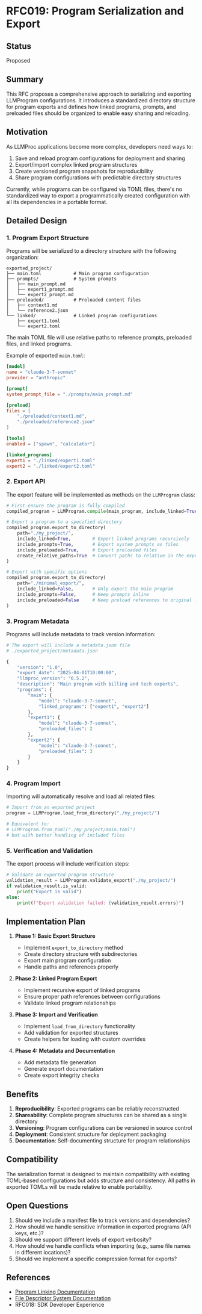 # RFC019: Program Serialization and Export

## Status
Proposed

## Summary
This RFC proposes a comprehensive approach to serializing and exporting LLMProgram configurations. It introduces a standardized directory structure for program exports and defines how linked programs, prompts, and preloaded files should be organized to enable easy sharing and reloading.

## Motivation
As LLMProc applications become more complex, developers need ways to:

1. Save and reload program configurations for deployment and sharing
2. Export/import complex linked program structures
3. Create versioned program snapshots for reproducibility
4. Share program configurations with predictable directory structures

Currently, while programs can be configured via TOML files, there's no standardized way to export a programmatically created configuration with all its dependencies in a portable format.

## Detailed Design

### 1. Program Export Structure

Programs will be serialized to a directory structure with the following organization:

```
exported_project/
├── main.toml            # Main program configuration
├── prompts/             # System prompts
│   ├── main_prompt.md
│   ├── expert1_prompt.md
│   └── expert2_prompt.md
├── preloaded/           # Preloaded content files
│   ├── context1.md
│   └── reference2.json
└── linked/              # Linked program configurations
    ├── expert1.toml
    └── expert2.toml
```

The main TOML file will use relative paths to reference prompts, preloaded files, and linked programs.

Example of exported `main.toml`:

```toml
[model]
name = "claude-3-7-sonnet"
provider = "anthropic"

[prompt]
system_prompt_file = "./prompts/main_prompt.md"

[preload]
files = [
    "./preloaded/context1.md",
    "./preloaded/reference2.json"
]

[tools]
enabled = ["spawn", "calculator"]

[linked_programs]
expert1 = "./linked/expert1.toml"
expert2 = "./linked/expert2.toml"
```

### 2. Export API

The export feature will be implemented as methods on the `LLMProgram` class:

```python
# First ensure the program is fully compiled
compiled_program = LLMProgram.compile(main_program, include_linked=True)

# Export a program to a specified directory
compiled_program.export_to_directory(
    path="./my_project/",
    include_linked=True,        # Export linked programs recursively
    include_prompts=True,       # Export system prompts as files
    include_preloaded=True,     # Export preloaded files
    create_relative_paths=True  # Convert paths to relative in the exported TOML
)

# Export with specific options
compiled_program.export_to_directory(
    path="./minimal_export/", 
    include_linked=False,       # Only export the main program
    include_prompts=False,      # Keep prompts inline
    include_preloaded=False     # Keep preload references to original locations
)
```

### 3. Program Metadata

Programs will include metadata to track version information:

```python
# The export will include a metadata.json file
# ./exported_project/metadata.json

{
    "version": "1.0",
    "export_date": "2025-04-01T10:00:00",
    "llmproc_version": "0.5.2",
    "description": "Main program with billing and tech experts",
    "programs": {
        "main": {
            "model": "claude-3-7-sonnet",
            "linked_programs": ["expert1", "expert2"]
        },
        "expert1": {
            "model": "claude-3-7-sonnet",
            "preloaded_files": 2
        },
        "expert2": {
            "model": "claude-3-7-sonnet",
            "preloaded_files": 3
        }
    }
}
```

### 4. Program Import

Importing will automatically resolve and load all related files:

```python
# Import from an exported project
program = LLMProgram.load_from_directory("./my_project/")

# Equivalent to:
# LLMProgram.from_toml("./my_project/main.toml") 
# but with better handling of included files
```

### 5. Verification and Validation

The export process will include verification steps:

```python
# Validate an exported program structure
validation_result = LLMProgram.validate_export("./my_project/")
if validation_result.is_valid:
    print("Export is valid")
else:
    print(f"Export validation failed: {validation_result.errors}")
```

## Implementation Plan

1. **Phase 1: Basic Export Structure**
   - Implement `export_to_directory` method
   - Create directory structure with subdirectories
   - Export main program configuration
   - Handle paths and references properly

2. **Phase 2: Linked Program Export**
   - Implement recursive export of linked programs
   - Ensure proper path references between configurations
   - Validate linked program relationships

3. **Phase 3: Import and Verification**
   - Implement `load_from_directory` functionality
   - Add validation for exported structures
   - Create helpers for loading with custom overrides

4. **Phase 4: Metadata and Documentation**
   - Add metadata file generation 
   - Generate export documentation
   - Create export integrity checks

## Benefits

1. **Reproducibility**: Exported programs can be reliably reconstructed
2. **Shareability**: Complete program structures can be shared as a single directory
3. **Versioning**: Program configurations can be versioned in source control
4. **Deployment**: Consistent structure for deployment packaging
5. **Documentation**: Self-documenting structure for program relationships

## Compatibility

The serialization format is designed to maintain compatibility with existing TOML-based configurations but adds structure and consistency. All paths in exported TOMLs will be made relative to enable portability.

## Open Questions

1. Should we include a manifest file to track versions and dependencies?
2. How should we handle sensitive information in exported programs (API keys, etc.)?
3. Should we support different levels of export verbosity?
4. How should we handle conflicts when importing (e.g., same file names in different locations)?
5. Should we implement a specific compression format for exports?

## References

- [Program Linking Documentation](../docs/program-linking.md)
- [File Descriptor System Documentation](../docs/file-descriptor-system.md)
- RFC018: SDK Developer Experience